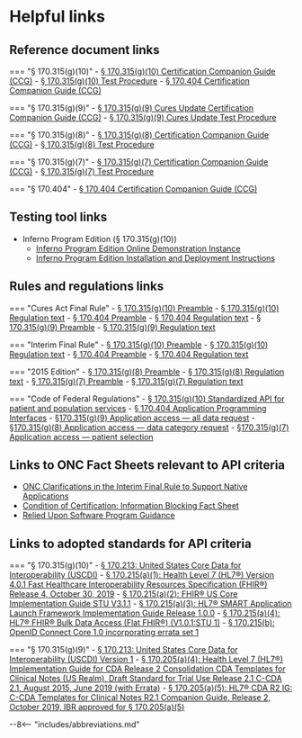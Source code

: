 # Helpful links

## **Reference document links**

=== "§ 170.315(g)(10)"
    - <a target = "_blank" href = "https://www.healthit.gov/test-method/standardized-api-patient-and-population-services#ccg">§ 170.315(g)(10) Certification Companion Guide (CCG)</a>
    - <a target = "_blank" href = "https://www.healthit.gov/test-method/standardized-api-patient-and-population-services#test_procedure">§ 170.315(g)(10) Test Procedure</a>
    - <a target = "_blank" href = "https://www.healthit.gov/condition-ccg/application-programming-interfaces">§ 170.404 Certification Companion Guide (CCG)</a>

=== "§ 170.315(g)(9)"
    - <a target = "_blank" href = "https://www.healthit.gov/test-method/application-access-all-data-request">§ 170.315(g)(9) Cures Update Certification Companion Guide (CCG)</a>
    - <a target = "_blank" href = "https://www.healthit.gov/test-method/application-access-all-data-request#cures_tp">§ 170.315(g)(9) Cures Update Test Procedure</a>

=== "§ 170.315(g)(8)"
    - <a target = "_blank" href = "https://www.healthit.gov/test-method/application-access-data-category-request#ccg">§ 170.315(g)(8) Certification Companion Guide (CCG)</a>
    - <a target = "_blank" href = "https://www.healthit.gov/test-method/application-access-data-category-request#test_procedure">§ 170.315(g)(8) Test Procedure</a>

=== "§ 170.315(g)(7)"
    - <a target = "_blank" href = "https://www.healthit.gov/test-method/application-access-patient-selection#ccg">§ 170.315(g)(7) Certification Companion Guide (CCG)</a>
    - <a target = "_blank" href = "https://www.healthit.gov/test-method/application-access-patient-selection#test_procedure">§ 170.315(g)(7) Test Procedure</a>

=== "§ 170.404"
    - <a target = "_blank" href = "https://www.healthit.gov/condition-ccg/application-programming-interfaces">§ 170.404 Certification Companion Guide (CCG)</a>

## **Testing tool links**

- Inferno Program Edition (§ 170.315(g)(10))
    - <a target = "_blank" href = "https://inferno.healthit.gov/inferno">Inferno Program Edition Online Demonstration Instance</a>
    - <a target = "_blank" href = "https://github.com/onc-healthit/inferno-program#installation-and-deployment">Inferno Program Edition Installation and Deployment Instructions</a>

## **Rules and regulations links**

=== "Cures Act Final Rule"
    - <a target = "_blank" href = "https://www.federalregister.gov/d/2020-07419/p-1162">§ 170.315(g)(10) Preamble</a>
    - <a target = "_blank" href = "https://www.federalregister.gov/d/2020-07419/p-3456">§ 170.315(g)(10) Regulation text</a>
    - <a target = "_blank" href = "https://www.federalregister.gov/d/2020-07419/p-1263">§ 170.404 Preamble</a>
    - <a target = "_blank" href = "https://www.federalregister.gov/d/2020-07419/p-3518">§ 170.404 Regulation text</a>
    - <a target = "_blank" href = "https://www.federalregister.gov/d/2020-07419/p-427">§ 170.315(g)(9) Preamble</a>
    - <a target = "_blank" href = "https://www.federalregister.gov/d/2020-07419/p-3447">§ 170.315(g)(9) Regulation text</a>

=== "Interim Final Rule"
    - <a target = "_blank" href = "https://www.federalregister.gov/d/2020-24376/p-136">§ 170.315(g)(10) Preamble</a>
    - <a target = "_blank" href = "https://www.federalregister.gov/d/2020-24376/p-282">§ 170.315(g)(10) Regulation text</a>
    - <a target = "_blank" href = "https://www.federalregister.gov/d/2020-24376/p-98">§ 170.404 Preamble</a>
    - <a target = "_blank" href = "https://www.federalregister.gov/d/2020-24376/p-299">§ 170.404 Regulation text</a>

=== "2015 Edition"
    - <a target = "_blank" href = "http://www.federalregister.gov/a/2015-25597/p-1060">§ 170.315(g)(8) Preamble</a>
    - <a target = "_blank" href = "https://www.federalregister.gov/d/2015-25597/p-2409">§ 170.315(g)(8) Regulation text</a>
    - <a target = "_blank" href = "http://www.federalregister.gov/a/2015-25597/p-1060">§ 170.315(g)(7) Preamble</a>
    - <a target = "_blank" href = "https://www.federalregister.gov/d/2015-25597/p-2402">§ 170.315(g)(7) Regulation text</a>

=== "Code of Federal Regulations"
    - <a target = "_blank" href = "https://ecfr.federalregister.gov/current/title-45/subtitle-A/subchapter-D/part-170/subpart-C/section-170.315#p-170.315(g)(10)">§ 170.315(g)(10) Standardized API for patient and population services</a>
    - <a target = "_blank" href = "https://ecfr.federalregister.gov/current/title-45/subtitle-A/subchapter-D/part-170#p-170.404(a)">§ 170.404 Application Programming Interfaces</a>
    - <a target = "_blank" href = "https://ecfr.federalregister.gov/current/title-45/subtitle-A/subchapter-D/part-170#p-170.315(g)(9)">§170.315(g)(9) Application access — all data request</a>
    - <a target = "_blank" href = "https://ecfr.federalregister.gov/current/title-45/subtitle-A/subchapter-D/part-170#p-170.315(g)(8)">§170.315(g)(8) Application access — data category request</a>
    - <a target = "_blank" href = "https://ecfr.federalregister.gov/current/title-45/subtitle-A/subchapter-D/part-170#p-170.315(g)(7)">§170.315(g)(7) Application access — patient selection</a>

## **Links to ONC Fact Sheets relevant to API criteria**
 - <a target = "_blank" href = "https://www.healthit.gov/sites/default/files/page/2021-07/Clarifications_For_Native_Apps_v5.pdf">ONC Clarifications in the Interim Final Rule to Support Native Applications</a>
 - <a target = "_blank" href = "https://www.healthit.gov/sites/default/files/page/2021-02/ConditionOfCertification_IB_FactSheet.pdf">Condition of Certification: Information Blocking Fact Sheet</a>
 - <a target = "_blank" href = "https://www.healthit.gov/sites/default/files/relieduponsoftwareguidance.pdf">Relied Upon Software Program Guidance</a>

## **Links to adopted standards for API criteria**
=== "§ 170.315(g)(10)"
    - <a target = "_blank" href = "https://www.healthit.gov/isa/us-core-data-interoperability-uscdi">§ 170.213: United States Core Data for Interoperability (USCDI)</a>
    - <a target = "_blank" href = "http://hl7.org/fhir/directory.html">§ 170.215(a)(1): Health Level 7 (HL7®) Version 4.0.1 Fast Healthcare Interoperability Resources Specification (FHIR®) Release 4, October 30, 2019</a>
    - <a target = "_blank" href = "http://hl7.org/fhir/us/core/STU3.1.1/">§ 170.215(a)(2): FHIR® US Core Implementation Guide STU V3.1.1</a>
    - <a target = "_blank" href = "https://hl7.org/fhir/smart-app-launch/1.0.0/">§ 170.215(a)(3): HL7® SMART Application Launch Framework Implementation Guide Release 1.0.0</a>
    - <a target = "_blank" href = "https://hl7.org/fhir/uv/bulkdata/STU1.0.1/">§ 170.215(a)(4): HL7® FHIR® Bulk Data Access (Flat FHIR®) (V1.0.1:STU 1)</a>
    - <a target = "_blank" href = "https://openid.net/specs/openid-connect-core-1_0.html">§ 170.215(b): OpenID Connect Core 1.0 incorporating errata set 1</a>

=== "§ 170.315(g)(9)"
    - <a target = "_blank" href = "https://www.healthit.gov/isa/us-core-data-interoperability-uscdi">§ 170.213: United States Core Data for Interoperability (USCDI) Version 1</a>
    - <a target = "_blank" href = "http://www.hl7.org/implement/standards/product_brief.cfm?product_id=492">§ 170.205(a)(4): Health Level 7 (HL7®) Implementation Guide for CDA Release 2 Consolidation CDA Templates for Clinical Notes (US Realm), Draft Standard for Trial Use Release 2.1 C-CDA 2.1, August 2015, June 2019 (with Errata)</a>
    - <a target = "_blank" href = "http://www.hl7.org/implement/standards/product_brief.cfm?product_id=447">§ 170.205(a)(5): HL7® CDA R2 IG: C-CDA Templates for Clinical Notes R2.1 Companion Guide, Release 2, October 2019, IBR approved for § 170.205(a)(5)</a>

--8<-- "includes/abbreviations.md"